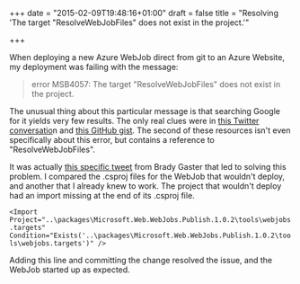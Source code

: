 +++
date = "2015-02-09T19:48:16+01:00"
draft = false
title = "Resolving 'The target \"ResolveWebJobFiles\" does not exist in the project.'"

+++

When deploying a new Azure WebJob direct from git to an Azure Website, my deployment was failing with the message:

> error MSB4057: The target "ResolveWebJobFiles" does not exist in the project.

The unusual thing about this particular message is that searching Google for it yields very few results. The only real clues were in [this Twitter conversatio](https://twitter.com/shanselman/status/543853655871729664)n and [this GitHub gist](https://gist.github.com/joshka/4ec6ea895f397ba683a2). The second of these resources isn't even specifically about this error, but contains a reference to "ResolveWebJobFiles".

It was actually [this specific tweet](https://twitter.com/bradygaster/status/544010812000436224) from Brady Gaster that led to solving this problem. I compared the .csproj files for the WebJob that wouldn't deploy, and another that I already knew to work. The project that wouldn't deploy had an import missing at the end of its .csproj file.

`<Import Project="..\packages\Microsoft.Web.WebJobs.Publish.1.0.2\tools\webjobs.targets" Condition="Exists('..\packages\Microsoft.Web.WebJobs.Publish.1.0.2\tools\webjobs.targets')" />`

Adding this line and committing the change resolved the issue, and the WebJob started up as expected.